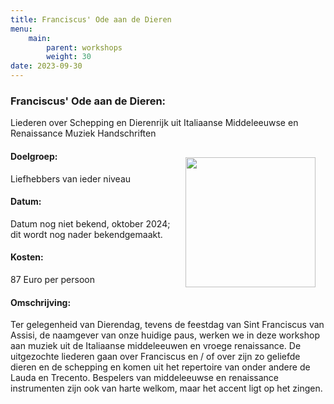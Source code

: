 ```yaml
---
title: Franciscus' Ode aan de Dieren
menu:
    main:
        parent: workshops
        weight: 30
date: 2023-09-30
---
```

### Franciscus' Ode aan de Dieren: 
Liederen over Schepping en Dierenrijk uit Italiaanse Middeleeuwse en Renaissance Muziek Handschriften

<img src="../images/Altissimu.png" style="width: 13rem; float: right; margin:1rem">

#### Doelgroep:
Liefhebbers van ieder niveau
#### Datum:
Datum nog niet bekend, oktober 2024; dit wordt nog nader bekendgemaakt.
#### Kosten: 
87 Euro per persoon
#### Omschrijving:
Ter gelegenheid van Dierendag, tevens de feestdag van Sint Franciscus van Assisi, de naamgever van onze huidige paus, werken we in deze workshop aan muziek uit de Italiaanse middeleeuwen en vroege renaissance. De uitgezochte liederen gaan over Franciscus en / of over zijn zo geliefde dieren en de schepping en komen uit het repertoire van onder andere de Lauda en Trecento. Bespelers van middeleeuwse en renaissance instrumenten zijn ook van harte welkom, maar het accent ligt op het zingen.